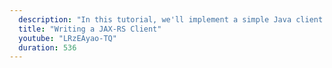 ```yaml
---
  description: "In this tutorial, we'll implement a simple Java client that calls a REST API and prints the response."
  title: "Writing a JAX-RS Client"
  youtube: "LRzEAyao-TQ"
  duration: 536
---
```

